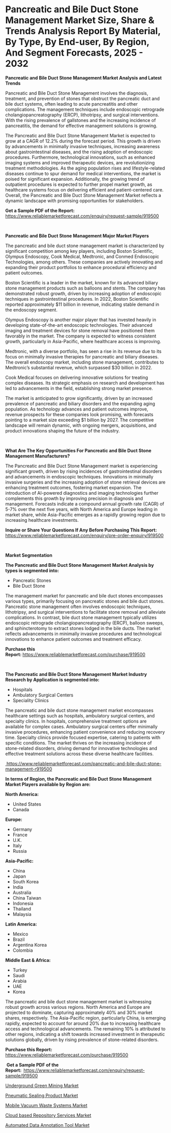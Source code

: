 <p><h1>Pancreatic and Bile Duct Stone Management Market Size, Share & Trends Analysis Report By Material, By Type, By End-user, By Region, And Segment Forecasts, 2025 - 2032</h1></p><p><strong>Pancreatic and Bile Duct Stone Management Market Analysis and Latest Trends</strong></p>
<p><p>Pancreatic and Bile Duct Stone Management involves the diagnosis, treatment, and prevention of stones that obstruct the pancreatic duct and bile duct systems, often leading to acute pancreatitis and other complications. The management techniques include endoscopic retrograde cholangiopancreatography (ERCP), lithotripsy, and surgical interventions. With the rising prevalence of gallstones and the increasing incidence of pancreatitis, the demand for effective management solutions is growing.</p><p>The Pancreatic and Bile Duct Stone Management Market is expected to grow at a CAGR of 12.2% during the forecast period. This growth is driven by advancements in minimally invasive techniques, increasing awareness about gastrointestinal diseases, and the rising adoption of endoscopic procedures. Furthermore, technological innovations, such as enhanced imaging systems and improved therapeutic devices, are revolutionizing treatment methodologies. As the aging population rises and lifestyle-related diseases continue to spur demand for medical interventions, the market is poised for significant expansion. Additionally, the growing trend of outpatient procedures is expected to further propel market growth, as healthcare systems focus on delivering efficient and patient-centered care. Overall, the Pancreatic and Bile Duct Stone Management Market reflects a dynamic landscape with promising opportunities for stakeholders.</p></p>
<p><strong>Get a Sample PDF of the Report:&nbsp;</strong> <a href="https://www.reliablemarketforecast.com/enquiry/request-sample/919500?utm_campaign=2038&utm_medium=2&utm_source=Github&utm_content=ia&utm_term=07032025&utm_id=pancreatic-and-bile-duct-stone-management">https://www.reliablemarketforecast.com/enquiry/request-sample/919500</a></p>
<p>&nbsp;</p>
<p><strong>Pancreatic and Bile Duct Stone Management Major Market Players</strong></p>
<p><p>The pancreatic and bile duct stone management market is characterized by significant competition among key players, including Boston Scientific, Olympus Endoscopy, Cook Medical, Medtronic, and Conmed Endoscopic Technologies, among others. These companies are actively innovating and expanding their product portfolios to enhance procedural efficiency and patient outcomes.</p><p>Boston Scientific is a leader in the market, known for its advanced biliary stone management products such as balloons and stents. The company has demonstrated robust growth, driven by increasing adoption of endoscopic techniques in gastrointestinal procedures. In 2022, Boston Scientific reported approximately $11 billion in revenue, indicating stable demand in the endoscopy segment.</p><p>Olympus Endoscopy is another major player that has invested heavily in developing state-of-the-art endoscopic technologies. Their advanced imaging and treatment devices for stone removal have positioned them favorably in the market. The company is expected to witness consistent growth, particularly in Asia-Pacific, where healthcare access is improving.</p><p>Medtronic, with a diverse portfolio, has seen a rise in its revenue due to its focus on minimally invasive therapies for pancreatic and biliary diseases. The overall endoscopy market, including stone management, contributes to Medtronic’s substantial revenue, which surpassed $30 billion in 2022.</p><p>Cook Medical focuses on delivering innovative solutions for treating complex diseases. Its strategic emphasis on research and development has led to advancements in the field, establishing strong market presence.</p><p>The market is anticipated to grow significantly, driven by an increased prevalence of pancreatic and biliary disorders and the expanding aging population. As technology advances and patient outcomes improve, revenue prospects for these companies look promising, with forecasts pointing to a market size exceeding $1 billion by 2027. The competitive landscape will remain dynamic, with ongoing mergers, acquisitions, and product innovations shaping the future of the industry.</p></p>
<p>&nbsp;</p>
<p><strong>What Are The Key Opportunities For Pancreatic and Bile Duct Stone Management Manufacturers?</strong></p>
<p><p>The Pancreatic and Bile Duct Stone Management market is experiencing significant growth, driven by rising incidences of gastrointestinal disorders and advancements in endoscopic techniques. Innovations in minimally invasive surgeries and the increasing adoption of stone retrieval devices are enhancing treatment outcomes, fostering market expansion. The introduction of AI-powered diagnostics and imaging technologies further complements this growth by improving precision in diagnosis and management. Forecasts indicate a compound annual growth rate (CAGR) of 5-7% over the next five years, with North America and Europe leading in market share, while Asia-Pacific emerges as a rapidly growing region due to increasing healthcare investments.</p></p>
<p><strong>Inquire or Share Your Questions If Any Before Purchasing This Report:</strong> <a href="https://www.reliablemarketforecast.com/enquiry/pre-order-enquiry/919500?utm_campaign=2038&utm_medium=2&utm_source=Github&utm_content=ia&utm_term=07032025&utm_id=pancreatic-and-bile-duct-stone-management">https://www.reliablemarketforecast.com/enquiry/pre-order-enquiry/919500</a></p>
<p>&nbsp;</p>
<p><strong>Market Segmentation</strong></p>
<p><strong>The Pancreatic and Bile Duct Stone Management Market Analysis by types is segmented into:</strong></p>
<p><ul><li>Pancreatic Stones</li><li>Bile Duct Stone</li></ul></p>
<p><p>The management market for pancreatic and bile duct stones encompasses various types, primarily focusing on pancreatic stones and bile duct stones. Pancreatic stone management often involves endoscopic techniques, lithotripsy, and surgical interventions to facilitate stone removal and alleviate complications. In contrast, bile duct stone management typically utilizes endoscopic retrograde cholangiopancreatography (ERCP), balloon sweeps, and sphincterotomy to extract stones lodged in the bile ducts. The market reflects advancements in minimally invasive procedures and technological innovations to enhance patient outcomes and treatment efficacy.</p></p>
<p><strong>Purchase this Report:&nbsp;</strong><a href="https://www.reliablemarketforecast.com/purchase/919500?utm_campaign=2038&utm_medium=2&utm_source=Github&utm_content=ia&utm_term=07032025&utm_id=pancreatic-and-bile-duct-stone-management">https://www.reliablemarketforecast.com/purchase/919500</a></p>
<p>&nbsp;</p>
<p><strong>The Pancreatic and Bile Duct Stone Management Market Industry Research by Application is segmented into:</strong></p>
<p><ul><li>Hospitals</li><li>Ambulatory Surgical Centers</li><li>Speciality Clinics</li></ul></p>
<p><p>The pancreatic and bile duct stone management market encompasses healthcare settings such as hospitals, ambulatory surgical centers, and specialty clinics. In hospitals, comprehensive treatment options are available for complex cases. Ambulatory surgical centers offer minimally invasive procedures, enhancing patient convenience and reducing recovery time. Specialty clinics provide focused expertise, catering to patients with specific conditions. The market thrives on the increasing incidence of stone-related disorders, driving demand for innovative technologies and effective treatment solutions across these diverse healthcare facilities.</p></p>
<p><a href="https://www.reliablemarketforecast.com/pancreatic-and-bile-duct-stone-management-r919500?utm_campaign=2038&utm_medium=2&utm_source=Github&utm_content=ia&utm_term=07032025&utm_id=pancreatic-and-bile-duct-stone-management">&nbsp;https://www.reliablemarketforecast.com/pancreatic-and-bile-duct-stone-management-r919500</a></p>
<p><strong>In terms of Region, the Pancreatic and Bile Duct Stone Management Market Players available by Region are:</strong></p>
<p>
    <p> <strong> North America: </strong>
        <ul>
            <li>United States</li>
            <li>Canada</li>
        </ul>
        </p> 
    <p> <strong> Europe: </strong>
        <ul>
            <li>Germany</li>
            <li>France</li>
            <li>U.K.</li>
            <li>Italy</li>
            <li>Russia</li>
        </ul>
        </p> 
    <p> <strong> Asia-Pacific: </strong>
        <ul>
            <li>China</li>
            <li>Japan</li>
            <li>South Korea</li>
            <li>India</li>
            <li>Australia</li>
            <li>China Taiwan</li>
            <li>Indonesia</li>
            <li>Thailand</li>
            <li>Malaysia</li>
        </ul>
        </p> 
    <p> <strong> Latin America: </strong>
        <ul>
            <li>Mexico</li>
            <li>Brazil</li>
            <li>Argentina Korea</li>
            <li>Colombia</li>
        </ul>
        </p> 
    <p> <strong> Middle East & Africa: </strong>
        <ul>
            <li>Turkey</li>
            <li>Saudi</li>
            <li>Arabia</li>
            <li>UAE</li>
            <li>Korea</li>
        </ul>
    </p>
    </p>
<p><p>The pancreatic and bile duct stone management market is witnessing robust growth across various regions. North America and Europe are projected to dominate, capturing approximately 40% and 30% market shares, respectively. The Asia-Pacific region, particularly China, is emerging rapidly, expected to account for around 20% due to increasing healthcare access and technological advancements. The remaining 10% is attributed to other regions, indicating a shift towards increased investment in therapeutic solutions globally, driven by rising prevalence of stone-related disorders.</p></p>
<p><strong>Purchase this Report: </strong><a href="https://www.reliablemarketforecast.com/purchase/919500?utm_campaign=2038&utm_medium=2&utm_source=Github&utm_content=ia&utm_term=07032025&utm_id=pancreatic-and-bile-duct-stone-management">https://www.reliablemarketforecast.com/purchase/919500</a></p>
<p>&nbsp;<strong>Get a Sample PDF of the Report:&nbsp;&nbsp;</strong><a href="https://www.reliablemarketforecast.com/enquiry/request-sample/919500?utm_campaign=2038&utm_medium=2&utm_source=Github&utm_content=ia&utm_term=07032025&utm_id=pancreatic-and-bile-duct-stone-management">https://www.reliablemarketforecast.com/enquiry/request-sample/919500</a></p>
<p><strong></strong></p>
<p><p><a href="https://github.com/kanetaerkid/Market-Research-Report-List-1/blob/main/underground-green-mining-market.md?utm_campaign=2038&utm_medium=2&utm_source=Github&utm_content=ia&utm_term=07032025&utm_id=pancreatic-and-bile-duct-stone-management">Underground Green Mining Market</a></p><p><a href="https://github.com/cayposshefin/Market-Research-Report-List-1/blob/main/pneumatic-sealing-product-market.md?utm_campaign=2038&utm_medium=2&utm_source=Github&utm_content=ia&utm_term=07032025&utm_id=pancreatic-and-bile-duct-stone-management">Pneumatic Sealing Product Market</a></p><p><a href="https://github.com/leoustolja/Market-Research-Report-List-1/blob/main/mobile-vacuum-waste-systems-market.md?utm_campaign=2038&utm_medium=2&utm_source=Github&utm_content=ia&utm_term=07032025&utm_id=pancreatic-and-bile-duct-stone-management">Mobile Vacuum Waste Systems Market</a></p><p><a href="https://github.com/busamoleankk/Market-Research-Report-List-1/blob/main/cloud-based-repository-services-market.md?utm_campaign=2038&utm_medium=2&utm_source=Github&utm_content=ia&utm_term=07032025&utm_id=pancreatic-and-bile-duct-stone-management">Cloud based Repository Services Market</a></p><p><a href="https://github.com/madethkijori/Market-Research-Report-List-1/blob/main/automated-data-annotation-tool-market.md?utm_campaign=2038&utm_medium=2&utm_source=Github&utm_content=ia&utm_term=07032025&utm_id=pancreatic-and-bile-duct-stone-management">Automated Data Annotation Tool Market</a></p></p>